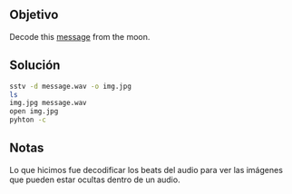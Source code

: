 ## Objetivo
Decode this [message](https://jupiter.challenges.picoctf.org/static/fc1edf07742e98a480c6aff7d2546107/message.wav) from the moon.
## Solución
```bash
sstv -d message.wav -o img.jpg
ls
img.jpg message.wav
open img.jpg
pyhton -c
```
## Notas
Lo que hicimos fue decodificar los beats del audio para ver las imágenes que pueden estar ocultas dentro de un audio.
